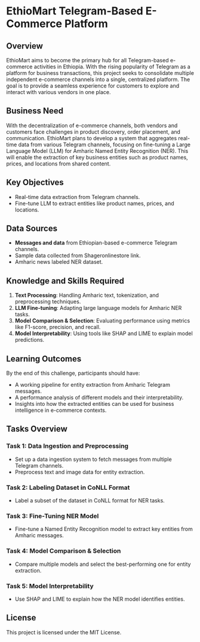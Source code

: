 # EthioMart Telegram-Based E-Commerce Platform

## Overview

EthioMart aims to become the primary hub for all Telegram-based e-commerce activities in Ethiopia. With the rising popularity of Telegram as a platform for business transactions, this project seeks to consolidate multiple independent e-commerce channels into a single, centralized platform. The goal is to provide a seamless experience for customers to explore and interact with various vendors in one place.

## Business Need

With the decentralization of e-commerce channels, both vendors and customers face challenges in product discovery, order placement, and communication. EthioMart plans to develop a system that aggregates real-time data from various Telegram channels, focusing on fine-tuning a Large Language Model (LLM) for Amharic Named Entity Recognition (NER). This will enable the extraction of key business entities such as product names, prices, and locations from shared content.

## Key Objectives

- Real-time data extraction from Telegram channels.
- Fine-tune LLM to extract entities like product names, prices, and locations.

## Data Sources

- **Messages and data** from Ethiopian-based e-commerce Telegram channels.
- Sample data collected from Shageronlinestore link.
- Amharic news labeled NER dataset.

## Knowledge and Skills Required

1. **Text Processing**: Handling Amharic text, tokenization, and preprocessing techniques.
2. **LLM Fine-tuning**: Adapting large language models for Amharic NER tasks.
3. **Model Comparison & Selection**: Evaluating performance using metrics like F1-score, precision, and recall.
4. **Model Interpretability**: Using tools like SHAP and LIME to explain model predictions.

## Learning Outcomes

By the end of this challenge, participants should have:

- A working pipeline for entity extraction from Amharic Telegram messages.
- A performance analysis of different models and their interpretability.
- Insights into how the extracted entities can be used for business intelligence in e-commerce contexts.

## Tasks Overview

### Task 1: Data Ingestion and Preprocessing

- Set up a data ingestion system to fetch messages from multiple Telegram channels.
- Preprocess text and image data for entity extraction.

### Task 2: Labeling Dataset in CoNLL Format

- Label a subset of the dataset in CoNLL format for NER tasks.

### Task 3: Fine-Tuning NER Model

- Fine-tune a Named Entity Recognition model to extract key entities from Amharic messages.

### Task 4: Model Comparison & Selection

- Compare multiple models and select the best-performing one for entity extraction.

### Task 5: Model Interpretability

- Use SHAP and LIME to explain how the NER model identifies entities.


## License

This project is licensed under the MIT License.